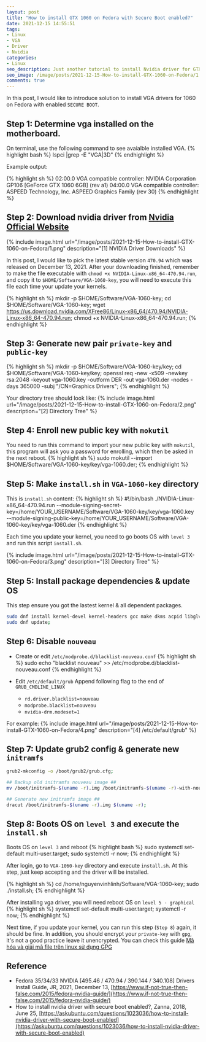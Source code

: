 ```yaml
---
layout: post
title: "How to install GTX 1060 on Fedora with Secure Boot enabled?"
date: 2021-12-15 14:55:51
tags:
- Linux
- VGA
- Driver
- Nvidia
categories:
- Linux
seo_description: Just another tutorial to install Nvidia driver for GTX 1060 on Fedora 34.
seo_image: /image/posts/2021-12-15-How-to-install-GTX-1060-on-Fedora/1.png
comments: true
---
```


In this post, I would like to introduce solution to install VGA drivers for 1060 on Fedora with enabled `SECURE BOOT`.

## Step 1: Determine vga installed on the motherboard.
On terminal, use the following command to see avaialble installed VGA.
{% highlight bash %}
lspci |grep -E "VGA|3D"
{% endhighlight %}

Example output:

{% highlight sh %}
02:00.0 VGA compatible controller: NVIDIA Corporation GP106 [GeForce GTX 1060 6GB] (rev a1)
04:00.0 VGA compatible controller: ASPEED Technology, Inc. ASPEED Graphics Family (rev 30)
{% endhighlight %}

## Step 2: Download nvidia driver from [Nvidia Official Website](https://www.nvidia.com/Download/Find.aspx?lang=en-us)

{% include image.html url="/image/posts/2021-12-15-How-to-install-GTX-1060-on-Fedora/1.png" description="[1] NVIDIA Driver Downloads" %}

In this post, I would like to pick the latest stable version `470.94` which was released on December 13, 2021. After your downloading finished, remember to make the file
executable with `chmod +x NVIDIA-Linux-x86_64-470.94.run`, and copy it to `$HOME/Software/VGA-1060-key`, you will need to execute this file each time your update your kernels.

{% highlight sh %}
mkdir -p $HOME/Software/VGA-1060-key;
cd $HOME/Software/VGA-1060-key;
wget https://us.download.nvidia.com/XFree86/Linux-x86_64/470.94/NVIDIA-Linux-x86_64-470.94.run;
chmod +x NVIDIA-Linux-x86_64-470.94.run;
{% endhighlight %}

## Step 3: Generate new pair `private-key` and `public-key`


{% highlight sh %}
mkdir -p $HOME/Software/VGA-1060-key/key;
cd $HOME/Software/VGA-1060-key/key;
openssl req -new -x509 -newkey rsa:2048 -keyout vga-1060.key -outform DER -out vga-1060.der -nodes -days 365000 -subj "/CN=Graphics Drivers";
{% endhighlight %}


Your directory tree should look like:
{% include image.html url="/image/posts/2021-12-15-How-to-install-GTX-1060-on-Fedora/2.png" description="[2] Directory Tree" %}

## Step 4: Enroll new public key with `mokutil`
You need to run this command to import your new public key with `mokutil`, this program will ask you a password for enrolling, which then be asked in the next reboot.
{% highlight sh %}
sudo mokutil --import $HOME/Software/VGA-1060-key/key/vga-1060.der;
{% endhighlight %}

## Step 5: Make `install.sh` in `VGA-1060-key` directory
This is `install.sh` content:
{% highlight sh %}
#!/bin/bash
./NVIDIA-Linux-x86_64-470.94.run --module-signing-secret-key=/home/YOUR_USERNAME/Software/VGA-1060-key/key/vga-1060.key \
                                 --module-signing-public-key=/home/YOUR_USERNAME/Software/VGA-1060-key/key/vga-1060.der
{% endhighlight %}

Each time you update your kernel, you need to go boots OS with `level 3` and run this script `install.sh`.

{% include image.html url="/image/posts/2021-12-15-How-to-install-GTX-1060-on-Fedora/3.png" description="[3] Directory Tree" %}

## Step 5: Install package dependencies & update OS
This step ensure you got the lastest kernel & all dependent packages.

```sh
sudo dnf install kernel-devel kernel-headers gcc make dkms acpid libglvnd-glx libglvnd-opengl libglvnd-devel pkgconfig;
sudo dnf update;
```

## Step 6: Disable `nouveau`
- Create or edit `/etc/modprobe.d/blacklist-nouveau.conf`
{% highlight sh %}
sudo echo "blacklist nouveau" >> /etc/modprobe.d/blacklist-nouveau.conf
{% endhighlight %}

- Edit `/etc/default/grub`
Append following flag to the end of `GRUB_CMDLINE_LINUX`
    - `rd.driver.blacklist=nouveau`
    - `modprobe.blacklist=nouveau`
    - `nvidia-drm.modeset=1`

For example:
{% include image.html url="/image/posts/2021-12-15-How-to-install-GTX-1060-on-Fedora/4.png" description="[4] /etc/default/grub" %}

## Step 7: Update grub2 config & generate new `initramfs`
```sh
grub2-mkconfig -o /boot/grub2/grub.cfg;

## Backup old initramfs nouveau image ##
mv /boot/initramfs-$(uname -r).img /boot/initramfs-$(uname -r)-with-nouveau.img;

## Generate new initramfs image ##
dracut /boot/initramfs-$(uname -r).img $(uname -r);
```


## Step 8: Boots OS on `level 3` and execute the `install.sh`
Boots OS on `level 3` and reboot
{% highlight bash %}
sudo systemctl set-default multi-user.target;
sudo systemctl -r now;
{% endhighlight %}

After login, go to `VGA-1060-key` directory and execute `install.sh`. At this step, just keep accepting and the driver will be installed.

{% highlight sh %}
cd /home/nguyenvinhlinh/Software/VGA-1060-key;
sudo ./install.sh;
{% endhighlight %}

After installing vga driver, you will need reboot OS on `level 5 - graphical`
{% highlight sh %}
systemctl set-default multi-user.target;
systemctl -r now;
{% endhighlight %}

Next time, if you update your kernel, you can run this step (`Step 8`) again, it should be fine. In addition, you should encrypt your `private-key` with `gpg`,
it's not a good practice leave it unencrypted. You can check this guide [Mã hóa và giải mã file trên linux sử dụng GPG](/linux/2020/05/09/Ma-hoa-giai-ma-file.html)



## Reference
- Fedora 35/34/33 NVIDIA [495.46 / 470.94 / 390.144 / 340.108] Drivers Install Guide, JR, 2021, December 13, [https://www.if-not-true-then-false.com/2015/fedora-nvidia-guide/](https://www.if-not-true-then-false.com/2015/fedora-nvidia-guide/)
- How to install nvidia driver with secure boot enabled?, Zanna, 2018, June 25, [https://askubuntu.com/questions/1023036/how-to-install-nvidia-driver-with-secure-boot-enabled](https://askubuntu.com/questions/1023036/how-to-install-nvidia-driver-with-secure-boot-enabled)
